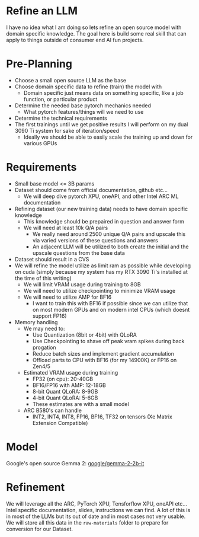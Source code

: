 # Refine an LLM

I have no idea what I am doing so lets refine an open source model with domain specific knowledge. The goal here is build some real skill that can apply to things outside of consumer end AI fun projects.

# Pre-Planning

- Choose a small open source LLM as the base
- Choose domain specific data to refine (train) the model with
  - Domain specific just means data on something specific, like a job function, or particular product
- Determine the needed base pytorch mechanics needed
  - What pytorch features/things will we need to use
- Determine the technical requirements
- The first trainings until we get positive results I will perform on my dual 3090 Ti system for sake of iteration/speed
  - Ideally we should be able to easily scale the training up and down for various GPUs

# Requirements

- Small base model <= 3B params
- Dataset should come from official documentation, github etc...
  - We will deep dive pytorch XPU, oneAPI, and other Intel ARC ML documentation
- Refining dataset (our new training data) needs to have domain specific knowledge
  - This knowledge should be prepaired in question and answer form
  - We will need at least 10k Q/A pairs
    - We really need around 2500 unique Q/A pairs and upscale this via varied versions of these questions and answers
    - An adjacent LLM will be utilized to both create the initial and the upscale questions from the base data
- Dataset should result in a CVS
- We will refine the model utilize as limit ram as possible while developing on cuda (simply because my system has my RTX 3090 Ti's installed at the time of this writing)
  - We will limit VRAM usage during training to 8GB
  - We will need to utilize checkpointing to minimize VRAM usage
  - We will need to utilize AMP for BF16
    - I want to train this with BF16 if possible since we can utilize that on most modern GPUs and on modern intel CPUs (which doesnt support FP16)
- Memory handling
  - We may need to:
    - Use Quantization (8bit or 4bit) with QLoRA
    - Use Checkpointing to shave off peak vram spikes during back progation
    - Reduce batch sizes and implement gradient accumulation
    - Offload parts to CPU with BF16 (for my 14900K) or FP16 on Zen4/5
  - Estimated VRAM usage during training
    - FP32 (on cpu): 20-40GB
    - BF16/FP16 with AMP: 12-18GB
    - 8-bit Quant QLoRA: 8-9GB
    - 4-bit Quant QLoRA: 5-6GB
    - These estimates are with a small model
  - ARC B580's can handle
    - INT2, INT4, INT8, FP16, BF16, TF32 on tensors (Xe Matrix Extension Compatible)

# Model

Google's open source Gemma 2: <a href="https://huggingface.co/google/gemma-2-2b-it">google/gemma-2-2b-it</a>

# Refinement

We will leverage all the ARC, PyTorch XPU, Tensforflow XPU, oneAPI etc... Intel specific documentation, slides, instructions we can find. A lot of this is in most of the LLMs but its out of date and in most cases not very usable. We will store all this data in the `raw-materials` folder to prepare for conversion for our Dataset.